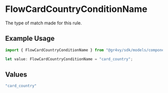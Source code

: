 # FlowCardCountryConditionName

The type of match made for this rule.

## Example Usage

```typescript
import { FlowCardCountryConditionName } from "@gr4vy/sdk/models/components";

let value: FlowCardCountryConditionName = "card_country";
```

## Values

```typescript
"card_country"
```